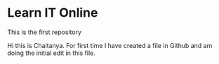 # Learn IT Online
This is the first repository

Hi this is Chaitanya.
For first time I have created a file in Github and am doing the initial edit in this file.
